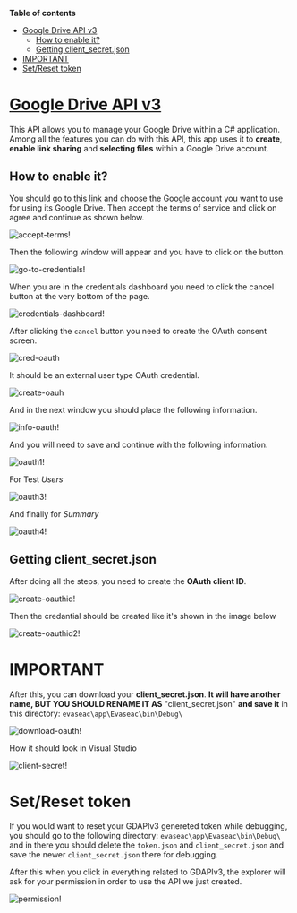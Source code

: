 **Table of contents**
- [Google Drive API v3](#google-drive-api-v3)
  - [How to enable it?](#how-to-enable-it)
  - [Getting client_secret.json](#getting-client_secretjson)
- [IMPORTANT](#important)
- [Set/Reset token](#setreset-token)

# [Google Drive API v3](https://developers.google.com/drive/api/v3/reference)
This API allows you to manage your Google Drive within a C# application. Among all the features you can do with this API, this app uses it to **create**, **enable link sharing** and **selecting files** within a Google Drive account.

## How to enable it?
You should go to [this link](https://console.developers.google.com/start/api?id=drive) and choose the Google account you want to use for using its Google Drive. Then accept the terms of service and click on agree and continue as shown below.

![accept-terms!](https://lh3.googleusercontent.com/pw/ACtC-3f62Nzk6WPFf2SX5cUmYyVe1HEjs1uyvPTlQE962j0vSOQWEerczAgPp7-aq6UBIFkBV2z0W258V_DN0SNiyznrj4hU92UAEHuotE4c5pk8Tq5qesHpdlk_BETTNPvSLkH6wyZCAGai7dz8jPBx6xs=w455-h329-no?authuser=2)

Then the following window will appear and you have to click on the button.

![go-to-credentials!](https://lh3.googleusercontent.com/pw/ACtC-3c0fiwtTpEHFp62Xi2LgPFHfzEd5-P5Dl9ncngDv84W84cseLFHixNqHXoHILmzN3Q5okETGa2CWLaCNcoewX1ilBSD_t494a-fzRplJg_ZHSwDF4wr0FUy7fx7RCJXH1BDkgl51jfVqPecZuxtP-4=w391-h126-no?authuser=2)

When you are in the credentials dashboard you need to click the cancel button at the very bottom of the page.

![credentials-dashboard!](https://lh3.googleusercontent.com/pw/ACtC-3exlrZOtruLmORG2AqUGHNa4gI7PdvtYSRlHAAOlxKkwEB4SdrkKzjTlQ925-ls56NuabihpDEO_CU8zMYv5lYTFZiitdfVZE18i_tQkqfgx7Bus3XzEEmpgXdDy6KJRdyJnhC9p-dKq-4pUHbDp2s=w1079-h708-no?authuser=2)

After clicking the `cancel` button you need to create the OAuth consent screen.

![cred-oauth](https://lh3.googleusercontent.com/pw/ACtC-3czwdvhKOCsNJRjhXKr9Y1rnzk9HJ7YY4bSxT5hz116h9ZAPhblnEwlvjSZ8QxEbi74aVvFLedzLVYfhTux4GJMUJgxpds-GulWcWLiNtlFpQlK80YWVW6cH9kzY7sxftH8n5ZZyo_Yv5pH0LhcoTk=w1079-h606-no?authuser=2)

It should be an external user type OAuth credential.

![create-oauh](https://lh3.googleusercontent.com/pw/ACtC-3cEPhii_caXgqhDWHEDg8F3UAOK8n0jnkiH76xNKDfyerD4UUjkusWKHCoxypIMNP6znXaB_CkgOfzRaUExkW7qhJ2GlFM9hGBrgQH7O38xZ6M0Xhmrh9gnrm93vJnAvVfQaeJ5Y4ytKcuUvINoO9E=w1077-h552-no?authuser=2)

And in the next window you should place the following information.

![info-oauth!](https://lh3.googleusercontent.com/pw/ACtC-3e8rGdjIsXBzxLzRAm48XSGqJvctcR1SLFQ11QbFFqkUa36WNLT-rdg6dTiHikEsVKb0s2CHlu7Zm1S_VZ877fOnbiluLn0dCuwF2b-srV2VcDem8L4IJ1zO-T_BdSNXLK6tvyAdoMUWnzVriqPG9I=w1079-h1493-no?authuser=2)

And you will need to save and continue with the following information.

![oauth1!](https://lh3.googleusercontent.com/pw/ACtC-3dnBqa4gD8XK5K1g0N82DPUPXZMC1RHFwIbfUMUaq5YNpOh30hFmS4JPgOQ5yr7vqO2QPgu2slIq9SB0ix4GXkVyQxrkPOV7gDsDh-IfstVLxSRT5PpxDDFymG_NstfRf84YF3Zn1JVxGSHHd_DJ8s=w757-h815-no?authuser=2)

For Test *Users*

![oauth3!](https://lh3.googleusercontent.com/pw/ACtC-3enMDWUIfBkDGLe_Vt_lpfgWfhk0y1XIxNnxK5Jg_QTPzt_9V1j_0i7lDERORJjQkW-KA9QsdsrT91KIuFdZqrt1NoXi_Dj-i7MWQF1dPQj5QsFfspkFlAzQZE1HM9ZHVsBrmRPM1U4hmzGrKTKDlc=w746-h596-no?authuser=2)

And finally for *Summary*

![oauth4!](https://lh3.googleusercontent.com/pw/ACtC-3fUhUaHbIb11b-EkFwhxZ2b1Petxhg1ohTMpPaAEt0FqFcpfUG6nRNVsCnJKWtpLtiQ27cYL1hQSpcyOOJOL5Py5BuJyCmgPUPDCJsEUJmYlSqAhaBOdOiz9aTMwkgl5u2l50OYz6ei3wYuBOgvuC4=w749-h1427-no?authuser=2)

## Getting client_secret.json
After doing all the steps, you need to create the **OAuth client ID**.

![create-oauthid!](https://lh3.googleusercontent.com/pw/ACtC-3cxx8hi3mTBn_K0tB5HIP3_o5bZbqMFUnBELgKgh6pPvUVnwImqusj-HCB-zSl30vwd23T54KPehvGo4IEb-ccXpBWjVrqLzNK43GXmWRYHbTVhJuL_QUr1JrcGwCp88ZOoL2NfaQxNLkRlqOf0TIY=w1078-h531-no?authuser=2)

Then the credantial should be created like it's shown in the image below

![create-oauthid2!](https://lh3.googleusercontent.com/pw/ACtC-3cN4Y4Yz7eOCDCCim_-aI06fFpmktUPmO6m0zCP2QHpn0ofuGayfx28kZr6B6eAkchsuFkhY7uceCZXub3inphB_IwR2vRye-sUshc1TiuvU5A5bPRCWtd6hPnMh_cXq1zDAgbmxQWq_DK251selms=w649-h408-no?authuser=2)

# IMPORTANT

After this, you can download your **client_secret.json**. **It will have another name, BUT YOU SHOULD RENAME IT AS** "client_secret.json" **and save it** in this directory: `evaseac\app\Evaseac\bin\Debug\`

![download-oauth!](https://lh3.googleusercontent.com/pw/ACtC-3cn0EAIEk4UxfduUpDcsSz4OLe9r-skeo_zvx5t07F2lweEfpsd3VH8PsfEfQ0CLF1LHgl9SKUjMaMaQCzg1TmJWvugM47ETNpgw6LSJi_O4PTG2Rzl7pkJfl5YvH9F1TyhvSilCN3CI-k9XPqEApI=w1080-h578-no?authuser=2)

How it should look in Visual Studio

![client-secret!](https://lh3.googleusercontent.com/pw/ACtC-3dCYBOKz3-e53RecUsyUcLAJHdv-_CZYlPQ1o1r2BqIyizPuEhFfMC5Fe3yWzk9Ak2uLc94UNQwuUEmJ1O7BmXK_6e-JYlQ_y8bb0CFi9ej9zZLJC3Y08Th19YaAU3HSYcvLzvJUhuraoGBC-k0KYw=w190-h74-no?authuser=2)

# Set/Reset token
If you would want to reset your GDAPIv3 genereted token while debugging, you should go to the following directory: `evaseac\app\Evaseac\bin\Debug\` and in there you should delete the `token.json` and `client_secret.json` and save the newer `client_secret.json` there for debugging.

After this when you click in everything related to GDAPIv3, the explorer will ask for your permission in order to use the API we just created.

![permission!](https://lh3.googleusercontent.com/pw/ACtC-3ewdvIUk01YiEWmUD5B1U0Wp2lkh_XE0KYQwSsa0gq-KdvXlKBvgA1ZeUKbmzF6xhkQ9xuBFAv6GyhjctEx4qITnAbJuOAL5aM4sdVxWaU_N-TipunIP0Bon_nvIV8lrqfrp3_Fsr-U_lUzQtU2ftE=w489-h525-no?authuser=2)